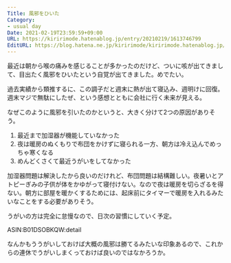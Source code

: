 ```yaml
---
Title: 風邪をひいた
Category:
- usual day
Date: 2021-02-19T23:59:59+09:00
URL: https://kiririmode.hatenablog.jp/entry/20210219/1613746799
EditURL: https://blog.hatena.ne.jp/kiririmode/kiririmode.hatenablog.jp/atom/entry/26006613694857004
---
```


最近は朝から喉の痛みを感じることが多かったのだけど、ついに咳が出てきまして、目出たく風邪をひいたという自覚が出てきました。めでたい。

過去実績から類推するに、この調子だと週末に熱が出て寝込み、週明けに回復。週末マジで無駄にしたぜ、という感想とともに会社に行く未来が見える。

なぜこのように風邪を引いたのかというと、大きく分けて2つの原因がありそう。

1. 最近まで加湿器が機能していなかった
2. 夜は暖房のぬくもりで布団をかけずに寝られる一方、朝方は冷え込んでめっちゃ寒くなる
3. めんどくさくて最近うがいをしてなかった

加湿器問題は解決したから良いのだけれど、布団問題は結構難しい。夜暑いとアトピーぎみの子供が体をかゆがって寝付けない。なので夜は暖房を切らざるを得ない。朝方に部屋を暖かくするためには、起床前にタイマーで暖房を入れるみたいなことをする必要がありそう。

うがいの方は完全に怠慢なので、日次の習慣にしていく予定。

ASIN:B01DSOBKQW:detail

なんかもううがいしておけば大概の風邪は勝てるみたいな印象あるので、これからの連休でうがいしまくっておけば良いのではなかろうか。
